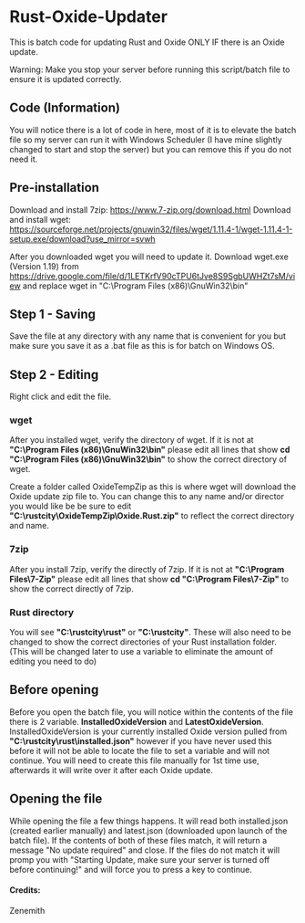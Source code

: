# Rust-Oxide-Updater
This is batch code for updating Rust and Oxide ONLY IF there is an Oxide update.

Warning: Make you stop your server before running this script/batch file to ensure it is updated correctly.

## Code (Information)
You will notice there is a lot of code in here, most of it is to elevate the batch file so my server can run it with Windows Scheduler (I have mine slightly changed to start and stop the server) but you can remove this if you do not need it.

## Pre-installation
Download and install 7zip: https://www.7-zip.org/download.html
Download and install wget: https://sourceforge.net/projects/gnuwin32/files/wget/1.11.4-1/wget-1.11.4-1-setup.exe/download?use_mirror=svwh

After you downloaded wget you will need to update it. Download wget.exe (Version 1.19) from https://drive.google.com/file/d/1LETKrfV90cTPU6tJve8S9SgbUWHZt7sM/view and replace wget in "C:\Program Files (x86)\GnuWin32\bin"

## Step 1 - Saving
Save the file at any directory with any name that is convenient for you but make sure you save it as a .bat file as this is for batch on Windows OS.

## Step 2 - Editing
Right click and edit the file. 

### wget
After you installed wget, verify the directory of wget. If it is not at **"C:\Program Files (x86)\GnuWin32\bin"** please edit all lines that show **cd "C:\Program Files (x86)\GnuWin32\bin"** to show the correct directory of wget.

Create a folder called OxideTempZip as this is where wget will download the Oxide update zip file to. You can change this to any name and/or director you would like be be sure to edit **"C:\rustcity\OxideTempZip\Oxide.Rust.zip"** to reflect the correct directory and name.
### 7zip
After you install 7zip, verify the directly of 7zip. If it is not at **"C:\Program Files\7-Zip\"** please edit all lines that show **cd "C:\Program Files\7-Zip\"** to show the correct directly of 7zip.

### Rust directory
You will see **"C:\rustcity\rust\"** or **"C:\rustcity\"**. These will also need to be changed to show the correct directories of your Rust installation folder. (This will be changed later to use a variable to eliminate the amount of editing you need to do)

## Before opening
Before you open the batch file, you will notice within the contents of the file there is 2 variable. **InstalledOxideVersion** and **LatestOxideVersion**. InstalledOxideVersion is your currently installed Oxide version pulled from **"C:\rustcity\rust\installed.json"** however if you have never used this before it will not be able to locate the file to set a variable and will not continue. You will need to create this file manually for 1st time use, afterwards it will write over it after each Oxide update.

## Opening the file
While opening the file a few things happens. It will read both installed.json (created earlier manually) and latest.json (downloaded upon launch of the batch file). If the contents of both of these files match, it will return a message "No update required" and close. If the files do not match it will promp you with "Starting Update, make sure your server is turned off before continuing!" and will force you to press a key to continue.


#### Credits:
Zenemith
